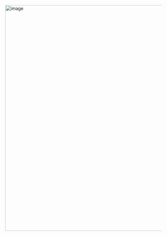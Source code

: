 <img width="1306" height="724" alt="image" src="https://github.com/user-attachments/assets/0349bb64-b7f4-4cf7-8727-538d85d6e2f7" />
